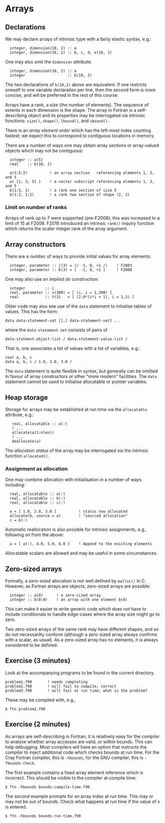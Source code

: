 # Arrays

## Declarations

We may declare arrays of intrinsic type with a fairly elastic syntax, e.g.:
```
  integer, dimension(10, 2) :: a
  integer, dimension(10, 2) :: b, c, d, e(10, 3)
```
One may also omit the `dimension` attribute:
```
  integer, dimension(10, 2) :: a
  integer                   :: b(10, 2)
```
The two declarations of `b(10,2)` above are equivalent. If one restricts
oneself to one variable
declaration per line, then the second form is more concise, and will
be preferred in the rest of this course.

Arrays have a rank, a size (the number of elements). The sequence of
extents in each dimension is the shape. The array in Fortran is a
self-describing object and its properties may be interrogated via
intrinsic functions: `size()`, `shape()`, `lbound()`, and `ubound()`.

There is an _array element order_ which has the left-most index counting
fastest; we expect this to correspond to contiguous locations in memory.

There are a number of ways one may obtain array sections or array-valued
objects which may not be contiguous:
```
  integer :: a(5)
  real    :: b(10, 2)

  a(1:5:2)          ! an array section   referencing elements 1, 3, and 5
  a( [1, 3, 5] )    ! a vector subscript referencing elements 1, 3, and 5
  b(1:5, 1)         ! a rank one section of size 5
  b(1:2, 1:2)       ! a rank two section of shape (2, 2)
```

### Limit on number of ranks

Arrays of rank up to 7 were supported (pre-F2008); this was increased to
a limit of 15 at F2008. F2018 introduced an intrinsic `rank()` inquiry
function which returns the scaler integer rank of the array argument.


## Array constructors

There are a number of ways to provide initial values for array elements:
```
  integer, parameter :: j(3) = (/ -1, 0, +1 /)    ! F2003
  integer, parameter :: k(3) = [  -1, 0, +1 ]     ! F2008
```
One may also use an _implied do_ construction:
```
  integer         :: i
  real, parameter :: s(300) = [ (i, i = 1,300) ]
  real            :: t(3)   = [ (2.0*(i*i + 1), i = 1,3) ]
```
Older code may also see use of the `data` statement to initialise tables
of values. This has the form:
```
data data-statement-set [[,] data-statement-set] ...
```
where the `data-statement-set` consists of pairs of
```
data-statment-object-list / data-statement-value-list /
```
That is, one associates a list of values with a list of variables, e.g.:
```
real a, b, c
data a, b, c / 1.0, 2.0, 3.0 /
```
The `data` statement is quite flexible in syntax, but generally can be
omitted in favour of array constructors or other "more modern" facilities.
The `data` statement cannot be used to initialise allocatable or pointer
variables.


## Heap storage

Storage for arrays may be established at run time via the `allocatable`
attribute, e.g.:
```
   real, allocatable :: a(:)
   ! ...
   allocate(a(1:nlen))
   ! ...
   deallocate(a)
```
The _allocation status_ of the array may be interrogated via the
intrinsic function `allocated()`.

### Assignment as allocation

One may combine allocation with initialisation in a number of ways
including:
```
  real, allocatable :: a(:)
  real, allocatable :: b(:)
  real, allocatable :: c(:)

  a = [ 1.0, 2.0, 3.0 ]          ! status now allocated
  allocate(b, source = a)        ! "sourced allocation"
  c = b(:)
```
Automatic reallocation is also possible for intrinsic assignments, e.g.,
following on from the above:
```
  a = [ a(:), 4.0, 5.0, 6.0 ]    ! Append to the existing elements
```

Allocatable scalars are allowed and may be useful in some circumstances.

## Zero-sized arrays

Formally, a zero-sized allocation is not well defined by `malloc()`
in C. However, as Fortran arrays are objects, zero-sized arrays
are possible:
```
  integer :: a(0)      ! a zero-sized array
  integer :: b(0:0)    ! an array with one element b(0)
```
This can make it easier to write generic code which does not have to
include conditionals to handle edge-cases where the array size might
go to zero.

Two zero-sized arrays of the same rank may have different shapes, and
so do not necessarilty conform (although a zero-sized array always
confirms with a scalar, as usual). As a zero-sized array has no
elements, it is always considered to be defined.


## Exercise (3 minutes)

Look at the accompanying programs to be found in the current directory.
```
problem1.f90       ! needs completing
problem2.f90       ! will fail to compile; correct
problem3.f90       ! will fail at run time; what is the problem?
```
These may be compiled with, e.g.,
```
$ ftn problem1.f90
```

## Exercise (2 minutes)

As arrays are self-describing in Fortran, it is relatively easy for the
compiler to analyse whether array accesses are valid, or within bounds.
This can help debugging. Most compilers will have an option that instructs
the compiler to inject additional code which checks bounds at run time.
For the Cray Fortran compiler, this is `-hbounds`; for the GNU compiler,
this is `-fbounds-check`.

The first example contains a fixed array element reference which is
incorrect. This should be visible to the compiler at compile time:
```
$ ftn -hbounds bounds-compile-time.f90
```
The second example prompts for an array index at run time. This may
or may not be out of bounds. Check what happens at run time if the
value of `4` is entered.
```
$ ftn -hbounds bounds-run-time.f90
```
